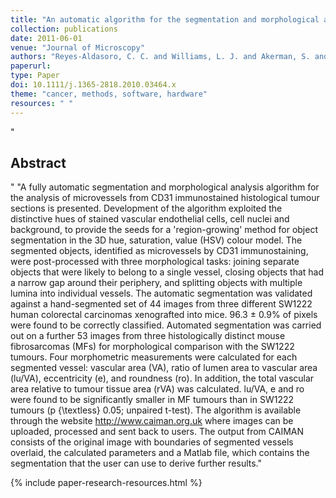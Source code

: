 ```yaml
---
title: "An automatic algorithm for the segmentation and morphological analysis of microvessels in immunostained histological tumour sections"
collection: publications
date: 2011-06-01
venue: "Journal of Microscopy"
authors: "Reyes-Aldasoro, C. C. and Williams, L. J. and Akerman, S. and Kanthou, C. and Tozer, G. M."
paperurl:
type: Paper
doi: 10.1111/j.1365-2818.2010.03464.x
theme: "cancer, methods, software, hardware"
resources: " "
---
```

"<h2> Abstract </h2>" "A fully automatic segmentation and morphological analysis algorithm for the analysis of microvessels from CD31 immunostained histological tumour sections is presented. Development of the algorithm exploited the distinctive hues of stained vascular endothelial cells, cell nuclei and background, to provide the seeds for a 'region-growing' method for object segmentation in the 3D hue, saturation, value (HSV) colour model. The segmented objects, identified as microvessels by CD31 immunostaining, were post-processed with three morphological tasks: joining separate objects that were likely to belong to a single vessel, closing objects that had a narrow gap around their periphery, and splitting objects with multiple lumina into individual vessels. The automatic segmentation was validated against a hand-segmented set of 44 images from three different SW1222 human colorectal carcinomas xenografted into mice. 96.3 ± 0.9\% of pixels were found to be correctly classified. Automated segmentation was carried out on a further 53 images from three histologically distinct mouse fibrosarcomas (MFs) for morphological comparison with the SW1222 tumours. Four morphometric measurements were calculated for each segmented vessel: vascular area (VA), ratio of lumen area to vascular area (lu/VA), eccentricity (e), and roundness (ro). In addition, the total vascular area relative to tumour tissue area (rVA) was calculated. lu/VA, e and ro were found to be significantly smaller in MF tumours than in SW1222 tumours (p {\textless} 0.05; unpaired t-test). The algorithm is available through the website http://www.caiman.org.uk where images can be uploaded, processed and sent back to users. The output from CAIMAN consists of the original image with boundaries of segmented vessels overlaid, the calculated parameters and a Matlab file, which contains the segmentation that the user can use to derive further results."

{% include paper-research-resources.html %}
